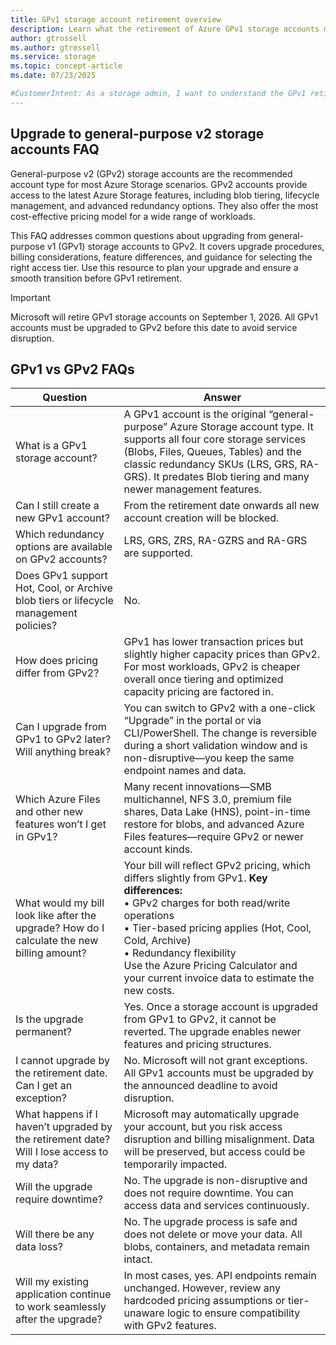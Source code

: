 ```yaml
---
title: GPv1 storage account retirement overview
description: Learn what the retirement of Azure GPv1 storage accounts means and how to prepare for the transition to GPv2.
author: gtrossell
ms.author: gtrossell
ms.service: storage
ms.topic: concept-article
ms.date: 07/23/2025

#CustomerIntent: As a storage admin, I want to understand the GPv1 retirement so that I can prepare for a smooth migration to GPv2.
---
```

## Upgrade to general-purpose v2 storage accounts FAQ
General-purpose v2 (GPv2) storage accounts are the recommended account type for most Azure Storage scenarios. GPv2 accounts provide access to the latest Azure Storage features, including blob tiering, lifecycle management, and advanced redundancy options. They also offer the most cost-effective pricing model for a wide range of workloads.

This FAQ addresses common questions about upgrading from general-purpose v1 (GPv1) storage accounts to GPv2. It covers upgrade procedures, billing considerations, feature differences, and guidance for selecting the right access tier. Use this resource to plan your upgrade and ensure a smooth transition before GPv1 retirement.

>[!IMPORTANT]
>Microsoft will retire GPv1 storage accounts on September 1, 2026. All GPv1 accounts must be upgraded to GPv2 before this date to avoid service disruption.

## GPv1 vs GPv2 FAQs
| Question | Answer |
|----------|--------|
| What is a GPv1 storage account? | A GPv1 account is the original “general-purpose” Azure Storage account type. It supports all four core storage services (Blobs, Files, Queues, Tables) and the classic redundancy SKUs (LRS, GRS, RA-GRS). It predates Blob tiering and many newer management features. |
| Can I still create a new GPv1 account? | From the retirement date onwards all new account creation will be blocked. |
| Which redundancy options are available on GPv2 accounts? | LRS, GRS, ZRS, RA-GZRS and RA-GRS are supported. |
| Does GPv1 support Hot, Cool, or Archive blob tiers or lifecycle management policies? | No. |
| How does pricing differ from GPv2? | GPv1 has lower transaction prices but slightly higher capacity prices than GPv2. For most workloads, GPv2 is cheaper overall once tiering and optimized capacity pricing are factored in. |
| Can I upgrade from GPv1 to GPv2 later? Will anything break? | You can switch to GPv2 with a one-click “Upgrade” in the portal or via CLI/PowerShell. The change is reversible during a short validation window and is non-disruptive—you keep the same endpoint names and data. |
| Which Azure Files and other new features won’t I get in GPv1? | Many recent innovations—SMB multichannel, NFS 3.0, premium file shares, Data Lake (HNS), point-in-time restore for blobs, and advanced Azure Files features—require GPv2 or newer account kinds. |
| What would my bill look like after the upgrade? How do I calculate the new billing amount? | Your bill will reflect GPv2 pricing, which differs slightly from GPv1. **Key differences:**<br>• GPv2 charges for both read/write operations<br>• Tier-based pricing applies (Hot, Cool, Cold, Archive)<br>• Redundancy flexibility<br>Use the Azure Pricing Calculator and your current invoice data to estimate the new costs. |
| Is the upgrade permanent? | Yes. Once a storage account is upgraded from GPv1 to GPv2, it cannot be reverted. The upgrade enables newer features and pricing structures. |
| I cannot upgrade by the retirement date. Can I get an exception? | No. Microsoft will not grant exceptions. All GPv1 accounts must be upgraded by the announced deadline to avoid disruption. |
| What happens if I haven’t upgraded by the retirement date? Will I lose access to my data? | Microsoft may automatically upgrade your account, but you risk access disruption and billing misalignment. Data will be preserved, but access could be temporarily impacted. |
| Will the upgrade require downtime? | No. The upgrade is non-disruptive and does not require downtime. You can access data and services continuously. |
| Will there be any data loss? | No. The upgrade process is safe and does not delete or move your data. All blobs, containers, and metadata remain intact. |
| Will my existing application continue to work seamlessly after the upgrade? | In most cases, yes. API endpoints remain unchanged. However, review any hardcoded pricing assumptions or tier-unaware logic to ensure compatibility with GPv2 features. |
